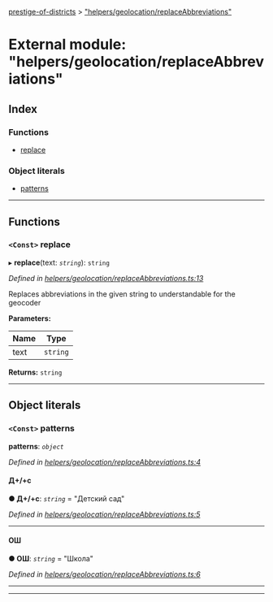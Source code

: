 [prestige-of-districts](../README.md) > ["helpers/geolocation/replaceAbbreviations"](../modules/_helpers_geolocation_replaceabbreviations_.md)

# External module: "helpers/geolocation/replaceAbbreviations"

## Index

### Functions

* [replace](_helpers_geolocation_replaceabbreviations_.md#replace)

### Object literals

* [patterns](_helpers_geolocation_replaceabbreviations_.md#patterns)

---

## Functions

<a id="replace"></a>

### `<Const>` replace

▸ **replace**(text: *`string`*): `string`

*Defined in [helpers/geolocation/replaceAbbreviations.ts:13](https://github.com/YarosJ/prestige-of-districts/blob/a1ae45e/helpers/geolocation/replaceAbbreviations.ts#L13)*

Replaces abbreviations in the given string to understandable for the geocoder

**Parameters:**

| Name | Type |
| ------ | ------ |
| text | `string` |

**Returns:** `string`

___

## Object literals

<a id="patterns"></a>

### `<Const>` patterns

**patterns**: *`object`*

*Defined in [helpers/geolocation/replaceAbbreviations.ts:4](https://github.com/YarosJ/prestige-of-districts/blob/a1ae45e/helpers/geolocation/replaceAbbreviations.ts#L4)*

<a id="patterns._____"></a>

####  Д+/+с

**● Д+/+с**: *`string`* = "Детский сад"

*Defined in [helpers/geolocation/replaceAbbreviations.ts:5](https://github.com/YarosJ/prestige-of-districts/blob/a1ae45e/helpers/geolocation/replaceAbbreviations.ts#L5)*

___
<a id="patterns.__"></a>

####  ОШ

**● ОШ**: *`string`* = "Школа"

*Defined in [helpers/geolocation/replaceAbbreviations.ts:6](https://github.com/YarosJ/prestige-of-districts/blob/a1ae45e/helpers/geolocation/replaceAbbreviations.ts#L6)*

___

___

